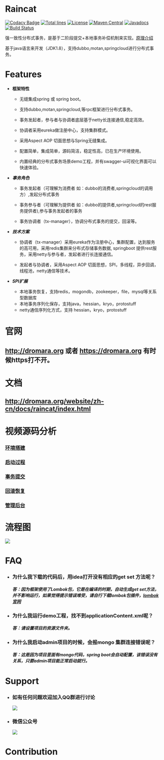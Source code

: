 Raincat
================
[![Codacy Badge](https://api.codacy.com/project/badge/Grade/5873cc1f5e2f44979aa1f64696fecb40)](https://www.codacy.com/app/yu199195/Raincat?utm_source=github.com&amp;utm_medium=referral&amp;utm_content=yu199195/Raincat&amp;utm_campaign=Badge_Grade)
[![Total lines](https://tokei.rs/b1/github/yu199195/raincat?category=lines)](https://github.com/yu199195/raincat)
[![License](https://img.shields.io/cran/l/devtools.svg)](https://github.com/yu199195/Raincat/blob/master/LICENSE)
[![Maven Central](https://img.shields.io/maven-central/v/org.dromara/raincat.svg?label=maven%20central)](http://search.maven.org/#search%7Cga%7C1%7Cg%3A%22org.dromara%22%20AND%20raincat)
[![Javadocs](http://www.javadoc.io/badge/org.dromara/raincat.svg)](http://www.javadoc.io/doc/org.dromara/Raincat)
[![Build Status](https://travis-ci.org/yu199195/Raincat.svg?branch=master)](https://travis-ci.org/yu199195/Raincat)

强一致性分布式事务，是基于二阶段提交+本地事务补偿机制来实现。[原理介绍](http://www.hollischuang.com/archives/681)

基于java语言来开发（JDK1.8），支持dubbo,motan,springcloud进行分布式事务。

 # Features

  * **框架特性**

      * 无缝集成spring 或 spring boot。

      * 支持dubbo,motan,springcloud,等rpc框架进行分布式事务。

      * 事务发起者，参与者与协调者底层基于netty长连接通信,稳定高效。

      * 协调者采用eureka做注册中心，支持集群模式。

      * 采用Aspect AOP 切面思想与Spring无缝集成。

      * 配置简单，集成简单，源码简洁，稳定性高，已在生产环境使用。

      * 内置经典的分布式事务场景demo工程，并有swagger-ui可视化界面可以快速体验。


 * ***事务角色***

   * 事务发起者（可理解为消费者 如：dubbo的消费者,springcloud的调用方）,发起分布式事务

   * 事务参与者（可理解为提供者 如：dubbo的提供者,springcloud的rest服务提供者),参与事务发起者的事务

   * 事务协调者（tx-manager），协调分布式事务的提交，回滚等。

 * ***技术方案***

   * 协调者（tx-manager）采用eureka作为注册中心，集群配置，达到服务的高可用，采用redis集群来分布式存储事务数据, springboot 提供rest服务，采用netty与参与者，发起者进行长连接通信。

   * 发起者与协调者，采用Aspect AOP 切面思想，SPI，多线程，异步回调，线程池，netty通信等技术。


 * ***SPI扩展***
     * 本地事务恢复，支持redis，mogondb，zookeeper，file，mysql等关系型数据库
     * 本地事务序列化保存，支持java，hessian，kryo，protostuff
     * netty通信序列化方式，支持 hessian，kryo，protostuff


# 官网

 ## http://dromara.org  或者 https://dromara.org 有时候https打不开。
 

# 文档 
 
 ##  http://dromara.org/website/zh-cn/docs/raincat/index.html

# 视频源码分析

 ### [环境搭建](http://www.iqiyi.com/w_19s0ngjah5.html)
 
 ### [启动过程](http://www.iqiyi.com/w_19s0ndc5vh.html)
 
 ### [事务提交](http://www.iqiyi.com/w_19s0ndc8f1.html)
 
 ### [回滚恢复](http://www.iqiyi.com/w_19s0nmod9t.html)
 
 ### [管理后台](http://www.iqiyi.com/w_19s0nj1bjx.html)
 
# 流程图

 ![](https://yu199195.github.io/images/Raincat/2pc.png)


# FAQ

* ### 为什么我下载的代码后，用idea打开没有相应的get set 方法呢？
   ##### 答：因为框架使用了Lombok包，它是在编译的时期，自动生成get set方法，并不影响运行，如果觉得提示错误难受，请自行下载lombok包插件，[lombok官网](http://projectlombok.org/)

* ### 为什么我运行demo工程，找不到applicationContent.xml呢？
  ##### 答：请设置项目的资源文件夹。

* ### 为什么我启动admin项目的时候，会报mongo 集群连接错误呢？
  ##### 答：这是因为项目里面有mongo代码，spring boot会自动配置，该错误没有关系，只要admin项目能正常启动就行。


# Support

 * ###  如有任何问题欢迎加入QQ群进行讨论
   ![](https://yu199195.github.io/images/qq.png)

 * ###  微信公众号
   ![](https://yu199195.github.io/images/public.jpg)

 # Contribution
